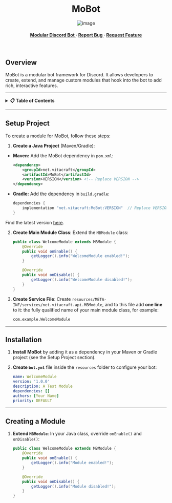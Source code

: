 <div align='center'>

<h1>MoBot</h1>

![image](https://github.com/user-attachments/assets/ac8ec29f-fb02-45c3-aba3-0bf985a935fc)
<h4> </span> <a href="https://mobot.siea.dev/mudular"> Modular Discord Bot </a> <span> · </span> <a href="https://github.com/orgs/VitacraftOrg/MoBot/issues"> Report Bug </a> <span> · </span> <a href="https://github.com/orgs/VitacraftOrg/MoBot/issues"> Request Feature </a> </h4>
<br>
</div>

## Overview
MoBot is a modular bot framework for Discord. It allows developers to create, extend, and manage custom modules that hook into the bot to add rich, interactive features.

---

<details>
<summary><strong>📋 Table of Contents</strong></summary>

- [Setup Project](#setup-project)
- [Installation](#installation)
- [Creating a Module](#creating-a-module)
- [Module Configuration](#module-configuration)
- [Loading and Managing Modules](#loading-and-managing-modules)
- [License](#license)

</details>

---

## Setup Project

To create a module for MoBot, follow these steps:

1. **Create a Java Project** (Maven/Gradle):
  - **Maven:**
    Add the MoBot dependency in `pom.xml`:

    ```xml
    <dependency>
        <groupId>net.vitacraft</groupId>
        <artifactId>MoBot</artifactId>
        <version>VERSION</version> <!-- Replace VERSION -->
    </dependency>
    ```

  - **Gradle:**
    Add the dependency in `build.gradle`:

    ```gradle
    dependencies {
        implementation "net.vitacraft:MoBot:VERSION"  // Replace VERSION
    }
    ```

   Find the latest version [here](https://maven.pixel-services.com/#/releases/net/vitacraft/MoBot).

2. **Create Main Module Class**: Extend the `MBModule` class:

    ```java
    public class WelcomeModule extends MBModule {
        @Override
        public void onEnable() {
            getLogger().info("WelcomeModule enabled!");
        }

        @Override
        public void onDisable() {
            getLogger().info("WelcomeModule disabled!");
        }
    }
    ```

3. **Create Service File**: Create `resources/META-INF/services/net.vitacraft.api.MBModule`, and to this file add **one line** to it: the fully qualified name of your main module class, for example:

    ```text
    com.example.WelcomeModule
    ```

---

## Installation

1. **Install MoBot** by adding it as a dependency in your Maven or Gradle project (see the Setup Project section).

2. **Create `bot.yml`** file inside the `resources` folder to configure your bot:

    ```yaml
    name: WelcomeModule
    version: '1.0.0'
    description: A Test Module
    dependencies: []
    authors: [Your Name]
    priority: DEFAULT
    ```

---

## Creating a Module

1. **Extend `MBModule`**:
   In your Java class, override `onEnable()` and `onDisable()`:

   ```java
   public class WelcomeModule extends MBModule {
       @Override
       public void onEnable() {
           getLogger().info("Module enabled!");
       }

       @Override
       public void onDisable() {
           getLogger().info("Module disabled!");
       }
   }
